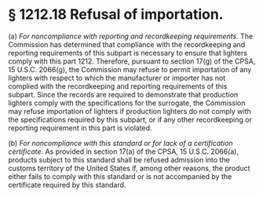 # § 1212.18   Refusal of importation.

(a) *For noncompliance with reporting and recordkeeping requirements.* The Commission has determined that compliance with the recordkeeping and reporting requirements of this subpart is necessary to ensure that lighters comply with this part 1212. Therefore, pursuant to section 17(g) of the CPSA, 15 U.S.C. 2066(g), the Commission may refuse to permit importation of any lighters with respect to which the manufacturer or importer has not complied with the recordkeeping and reporting requirements of this subpart. Since the records are required to demonstrate that production lighters comply with the specifications for the surrogate, the Commission may refuse importation of lighters if production lighters do not comply with the specifications required by this subpart, or if any other recordkeeping or reporting requirement in this part is violated.


(b) *For noncompliance with this standard or for lack of a certification certificate.* As provided in section 17(a) of the CPSA, 15 U.S.C. 2066(a), products subject to this standard shall be refused admission into the customs territory of the United States if, among other reasons, the product either fails to comply with this standard or is not accompanied by the certificate required by this standard.




